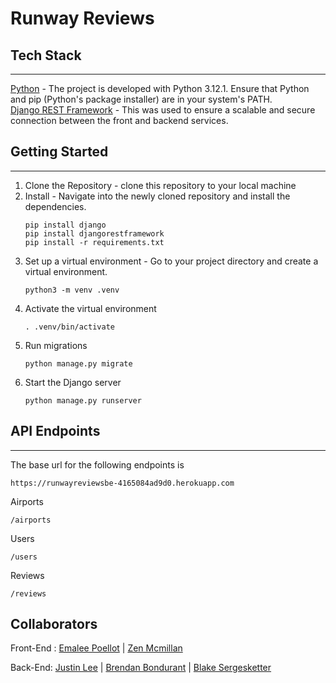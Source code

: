 # Runway Reviews

## Tech Stack 
---
[Python](https://www.python.org/) - The project is developed with Python 3.12.1. Ensure that Python and pip (Python's package installer) are in your system's PATH. </br>
[Django REST Framework](https://www.django-rest-framework.org/) - This was used to ensure a scalable and secure connection between the front and backend services. 

## Getting Started
---
1. Clone the Repository - clone this repository to your local machine
2. Install - Navigate into the newly cloned repository and install the dependencies. </br>
   ```
   pip install django
   pip install djangorestframework
   pip install -r requirements.txt
   ```
4. Set up a virtual environment - Go to your project directory and create a virtual environment.
   ```
   python3 -m venv .venv
   ```
6. Activate the virtual environment
   ```
   . .venv/bin/activate
   ```
7. Run migrations
   ```
   python manage.py migrate
   ```
9. Start the Django server
    ```
   python manage.py runserver
    ```

## API Endpoints
---
The base url for the following endpoints is 
```
https://runwayreviewsbe-4165084ad9d0.herokuapp.com
```

Airports
```
/airports
```
Users
```
/users
```
Reviews
```
/reviews
```

## Collaborators
Front-End :
[Emalee Poellot](https://github.com/em2396)  | 
[Zen Mcmillan](https://github.com/zenmcmillan) 

Back-End:
[Justin Lee](https://github.com/JustinSteel) |
[Brendan Bondurant](https://github.com/brendan-bondurant) |
[Blake Sergesketter](https://github.com/bserge13)


